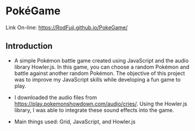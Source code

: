 # PokéGame

Link On-line: https://RodFuji.github.io/PokeGame/
## Introduction

- A simple Pokémon battle game created using JavaScript and the audio library Howler.js. In this game, you can choose a random Pokémon and battle against another random Pokémon. The objective of this project was to improve my JavaScript skills while developing a fun game to play.

- I downloaded the audio files from https://play.pokemonshowdown.com/audio/cries/. Using the Howler.js library, I was able to integrate these sound effects into the game.
- Main things used: Grid, JavaScript, and Howler.js